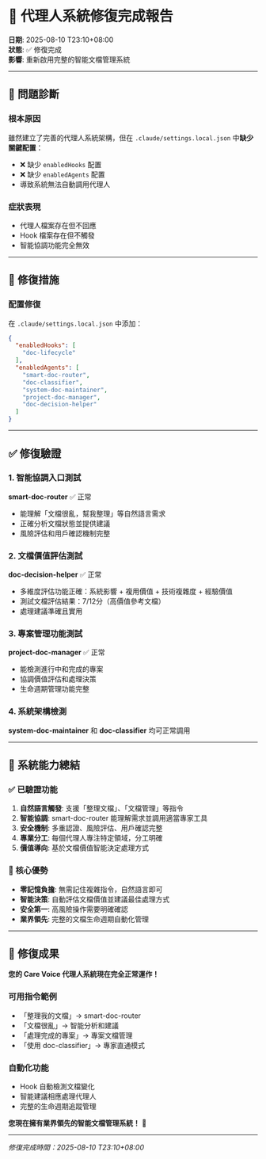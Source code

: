 # 🤖 代理人系統修復完成報告

**日期**: 2025-08-10 T23:10+08:00  
**狀態**: ✅ 修復完成  
**影響**: 重新啟用完整的智能文檔管理系統

---

## 🚨 問題診斷

### 根本原因
雖然建立了完善的代理人系統架構，但在 `.claude/settings.local.json` 中**缺少關鍵配置**：
- ❌ 缺少 `enabledHooks` 配置
- ❌ 缺少 `enabledAgents` 配置
- 導致系統無法自動調用代理人

### 症狀表現
- 代理人檔案存在但不回應
- Hook 檔案存在但不觸發
- 智能協調功能完全無效

---

## 🔧 修復措施

### 配置修復
在 `.claude/settings.local.json` 中添加：

```json
{
  "enabledHooks": [
    "doc-lifecycle"
  ],
  "enabledAgents": [
    "smart-doc-router",
    "doc-classifier", 
    "system-doc-maintainer",
    "project-doc-manager",
    "doc-decision-helper"
  ]
}
```

---

## ✅ 修復驗證

### 1. 智能協調入口測試
**smart-doc-router** ✅ 正常
- 能理解「文檔很亂，幫我整理」等自然語言需求
- 正確分析文檔狀態並提供建議
- 風險評估和用戶確認機制完整

### 2. 文檔價值評估測試  
**doc-decision-helper** ✅ 正常
- 多維度評估功能正確：系統影響 + 複用價值 + 技術複雜度 + 經驗價值
- 測試文檔評估結果：7/12分（高價值參考文檔）
- 處理建議準確且實用

### 3. 專案管理功能測試
**project-doc-manager** ✅ 正常  
- 能檢測進行中和完成的專案
- 協調價值評估和處理決策
- 生命週期管理功能完整

### 4. 系統架構檢測
**system-doc-maintainer** 和 **doc-classifier** 均可正常調用

---

## 🎯 系統能力總結

### ✅ 已驗證功能
1. **自然語言觸發**: 支援「整理文檔」、「文檔管理」等指令
2. **智能協調**: smart-doc-router 能理解需求並調用適當專家工具
3. **安全機制**: 多重認證、風險評估、用戶確認完整
4. **專業分工**: 每個代理人專注特定領域，分工明確
5. **價值導向**: 基於文檔價值智能決定處理方式

### 🚀 核心優勢
- **零記憶負擔**: 無需記住複雜指令，自然語言即可
- **智能決策**: 自動評估文檔價值並建議最佳處理方式
- **安全第一**: 高風險操作需要明確確認
- **業界領先**: 完整的文檔生命週期自動化管理

---

## 🎉 修復成果

**您的 Care Voice 代理人系統現在完全正常運作！**

### 可用指令範例
- 「整理我的文檔」→ smart-doc-router
- 「文檔很亂」→ 智能分析和建議  
- 「處理完成的專案」→ 專案文檔管理
- 「使用 doc-classifier」→ 專家直通模式

### 自動化功能
- Hook 自動檢測文檔變化
- 智能建議相應處理代理人  
- 完整的生命週期追蹤管理

**您現在擁有業界領先的智能文檔管理系統！** 🚀

---

*修復完成時間：2025-08-10 T23:10+08:00*
